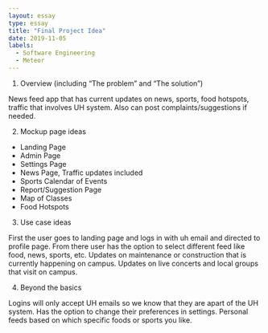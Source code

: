 ```yaml
---
layout: essay
type: essay
title: "Final Project Idea"
date: 2019-11-05
labels:
  - Software Engineering
  - Meteor
---
```


1. Overview (including “The problem” and “The solution”)
  
News feed app that has current updates on news, sports, food hotspots, traffic that involves UH system. Also can post complaints/suggestions if needed.

2. Mockup page ideas
  - Landing Page
  - Admin Page
  - Settings Page
  - News Page, Traffic updates included
  - Sports Calendar of Events
  - Report/Suggestion Page
  - Map of Classes
  - Food Hotspots
    
3. Use case ideas

First the user goes to landing page and logs in with uh email and directed to profile page. From there user has the option to select different feed like food, news, sports, etc. Updates on maintenance or construction that is currently happening on campus. Updates on live concerts and local groups that visit on campus.
 
4. Beyond the basics

  Logins will only accept UH emails so we know that they are apart of the UH system.
  Has the option to change their preferences in settings.
  Personal feeds based on which specific foods or sports you like.
